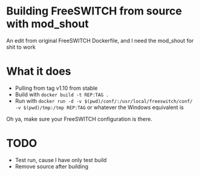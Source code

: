 # Building FreeSWITCH from source with mod_shout
An edit from original FreeSWITCH Dockerfile, and I need the mod_shout for shit to work

# What it does
- Pulling from tag v1.10 from stable
- Build with `docker build -t REP:TAG .`
- Run with `docker run -d -v $(pwd)/conf/:/usr/local/freeswitch/conf/ -v $(pwd)/tmp:/tmp REP:TAG` or whatever the Windows equivalent is

Oh ya, make sure your FreeSWITCH configuration is there.

# TODO
- Test run, cause I have only test build
- Remove source after building